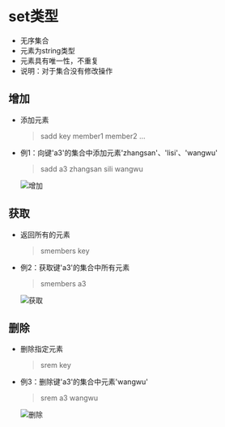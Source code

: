 # set类型

* ⽆序集合
* 元素为string类型
* 元素具有唯⼀性，不重复
* 说明：对于集合没有修改操作

## 增加

* 添加元素

  > sadd key member1 member2 ...

* 例1：向键'a3'的集合中添加元素'zhangsan'、'lisi'、'wangwu'

  > sadd a3 zhangsan sili wangwu

  ![](./assets/p1_43.png "增加")

## 获取

* 返回所有的元素

  > smembers key

* 例2：获取键'a3'的集合中所有元素

  > smembers a3

  ![](./assets/p1_44.png "获取")

## 删除

* 删除指定元素

  > srem key

* 例3：删除键'a3'的集合中元素'wangwu'

  > srem a3 wangwu

  ![](./assets/p1_45.png "删除")



